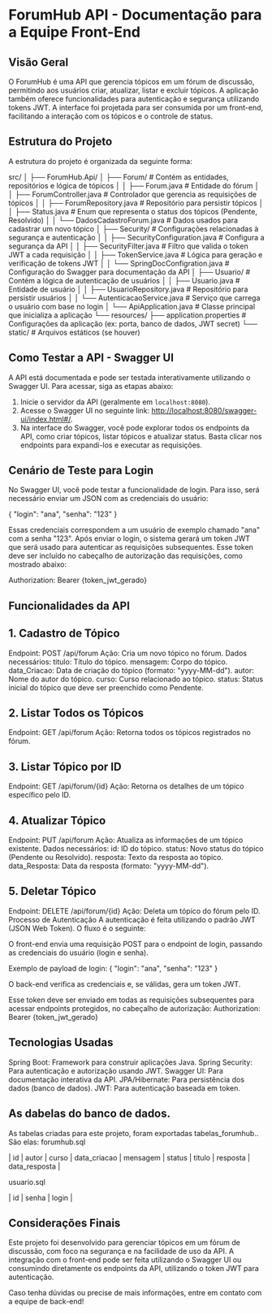 # ForumHub API - Documentação para a Equipe Front-End

## Visão Geral

O ForumHub é uma API que gerencia tópicos em um fórum de discussão, permitindo aos usuários criar, atualizar, listar e excluir tópicos. A aplicação também oferece funcionalidades para autenticação e segurança utilizando tokens JWT. A interface foi projetada para ser consumida por um front-end, facilitando a interação com os tópicos e o controle de status.

## Estrutura do Projeto

A estrutura do projeto é organizada da seguinte forma:

src/ │ ├── ForumHub.Api/ │ ├── Forum/ # Contém as entidades, repositórios e lógica de tópicos │ │ ├── Forum.java # Entidade do fórum │ │ ├── ForumController.java # Controlador que gerencia as requisições de tópicos │ │ ├── ForumRepository.java # Repositório para persistir tópicos │ │ ├── Status.java # Enum que representa o status dos tópicos (Pendente, Resolvido) │ │ └── DadosCadastroForum.java # Dados usados para cadastrar um novo tópico │ ├── Security/ # Configurações relacionadas à segurança e autenticação │ │ ├── SecurityConfiguration.java # Configura a segurança da API │ │ ├── SecurityFilter.java # Filtro que valida o token JWT a cada requisição │ │ ├── TokenService.java # Lógica para geração e verificação de tokens JWT │ │ └── SpringDocConfigration.java # Configuração do Swagger para documentação da API │ ├── Usuario/ # Contém a lógica de autenticação de usuários │ │ ├── Usuario.java # Entidade de usuário │ │ ├── UsuarioRepository.java # Repositório para persistir usuários │ │ └── AutenticacaoService.java # Serviço que carrega o usuário com base no login │ └── ApiApplication.java # Classe principal que inicializa a aplicação └── resources/ ├── application.properties # Configurações da aplicação (ex: porta, banco de dados, JWT secret) └── static/ # Arquivos estáticos (se houver)




## Como Testar a API - Swagger UI

A API está documentada e pode ser testada interativamente utilizando o Swagger UI. Para acessar, siga as etapas abaixo:

1. Inicie o servidor da API (geralmente em `localhost:8080`).
2. Acesse o Swagger UI no seguinte link: [http://localhost:8080/swagger-ui/index.html#/](http://localhost:8080/swagger-ui/index.html#/).
3. Na interface do Swagger, você pode explorar todos os endpoints da API, como criar tópicos, listar tópicos e atualizar status. Basta clicar nos endpoints para expandi-los e executar as requisições.

## Cenário de Teste para Login

No Swagger UI, você pode testar a funcionalidade de login. Para isso, será necessário enviar um JSON com as credenciais do usuário:


{
  "login": "ana",
  "senha": "123"
}


Essas credenciais correspondem a um usuário de exemplo chamado "ana" com a senha "123". Após enviar o login, o sistema gerará um token JWT que será usado para autenticar as requisições subsequentes. Esse token deve ser incluído no cabeçalho de autorização das requisições, como mostrado abaixo:


Authorization: Bearer {token_jwt_gerado}



## Funcionalidades da API
## 1. Cadastro de Tópico
Endpoint: POST /api/forum
Ação: Cria um novo tópico no fórum.
Dados necessários:
titulo: Título do tópico.
mensagem: Corpo do tópico.
data_Criacao: Data de criação do tópico (formato: "yyyy-MM-dd").
autor: Nome do autor do tópico.
curso: Curso relacionado ao tópico.
status: Status inicial do tópico que deve ser preenchido como Pendente.

## 2. Listar Todos os Tópicos
Endpoint: GET /api/forum
Ação: Retorna todos os tópicos registrados no fórum.

## 3. Listar Tópico por ID
Endpoint: GET /api/forum/{id}
Ação: Retorna os detalhes de um tópico específico pelo ID.

## 4. Atualizar Tópico
Endpoint: PUT /api/forum
Ação: Atualiza as informações de um tópico existente.
Dados necessários:
id: ID do tópico.
status: Novo status do tópico (Pendente ou Resolvido).
resposta: Texto da resposta ao tópico.
data_Resposta: Data da resposta (formato: "yyyy-MM-dd").

## 5. Deletar Tópico
Endpoint: DELETE /api/forum/{id}
Ação: Deleta um tópico do fórum pelo ID.
Processo de Autenticação
A autenticação é feita utilizando o padrão JWT (JSON Web Token). O fluxo é o seguinte:

O front-end envia uma requisição POST para o endpoint de login, passando as credenciais do usuário (login e senha).

Exemplo de payload de login:
{
  "login": "ana",
  "senha": "123"
}

O back-end verifica as credenciais e, se válidas, gera um token JWT.

Esse token deve ser enviado em todas as requisições subsequentes para acessar endpoints protegidos, no cabeçalho de autorização:
Authorization: Bearer {token_jwt_gerado}

## Tecnologias Usadas
Spring Boot: Framework para construir aplicações Java.
Spring Security: Para autenticação e autorização usando JWT.
Swagger UI: Para documentação interativa da API.
JPA/Hibernate: Para persistência dos dados (banco de dados).
JWT: Para autenticação baseada em token.

## As dabelas do banco de dados.
As tabelas criadas para este projeto, foram exportadas tabelas_forumhub..
São elas: 
forumhub.sql 

| id | autor  | curso  | data_criacao | mensagem | status    | titulo       | resposta        | data_resposta |



usuario.sql

| id | senha | login |



## Considerações Finais
Este projeto foi desenvolvido para gerenciar tópicos em um fórum de discussão, com foco na segurança e na facilidade de uso da API. A integração com o front-end pode ser feita utilizando o Swagger UI ou consumindo diretamente os endpoints da API, utilizando o token JWT para autenticação.

Caso tenha dúvidas ou precise de mais informações, entre em contato com a equipe de back-end!
